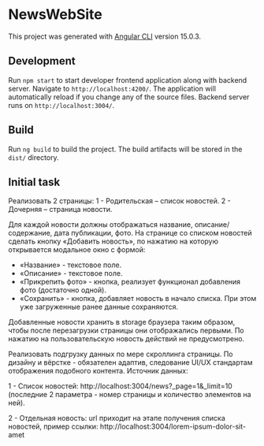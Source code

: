 # NewsWebSite

This project was generated with [Angular CLI](https://github.com/angular/angular-cli) version 15.0.3.

## Development

Run `npm start` to start developer frontend application along with backend server.
Navigate to `http://localhost:4200/`. The application will automatically reload if you change any of the source files.
Backend server runs on `http://localhost:3004/`.

## Build

Run `ng build` to build the project. The build artifacts will be stored in the `dist/` directory.

## Initial task

Реализовать 2 страницы:
1 - Родительская – список новостей.
2 - Дочерняя – страница новости.

Для каждой новости должны отображаться название, описание/содержание, дата публикации,
фото.
На странице со списком новостей сделать кнопку «Добавить новость», по нажатию на которую
открывается модальное окно с формой:
* «Название» - текстовое поле.
* «Описание» - текстовое поле.
* «Прикрепить фото» - кнопка, реализует функционал добавления фото (достаточно одной).
* «Сохранить» - кнопка, добавляет новость в начало списка. При этом уже загруженные
ранее данные сохраняются.

Добавленные новости хранить в storage браузера таким образом, чтобы после перезагрузки
страницы они отображались первыми. По нажатию на пользовательскую новость действий не
предусмотрено.

Реализовать подгрузку данных по мере скроллинга страницы.
По дизайну и вёрстке - обязателен адаптив, следование UI/UX стандартам отображения
подобного контента.
Источник данных:

1 - Список новостей: http://localhost:3004/news?_page=1&_limit=10 (последние 2 параметра - номер
страницы и количество элементов на ней).

2 - Отдельная новость: url приходит на этапе получения списка новостей, пример ссылки:
http://localhost:3004/lorem-ipsum-dolor-sit-amet

